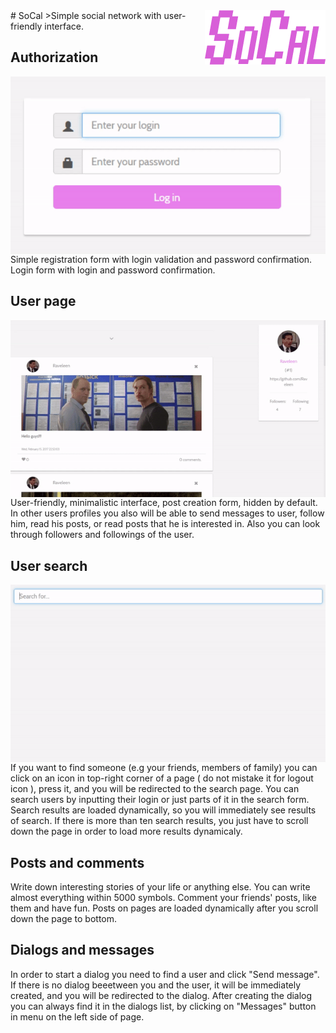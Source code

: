 <img src="https://github.com/Raveleen/SoCal/blob/master/Untitled-2.png" align="right" />
# SoCal
>Simple social network with user-friendly interface.

## Authorization
<img src="https://github.com/Raveleen/SoCal/blob/master/login-input.gif" align="right"/>
Simple registration form with login validation and password confirmation. Login form with login and password confirmation. 

## User page
<img src="https://github.com/Raveleen/SoCal/blob/master/followers-and-followings.gif" align="right"/>
User-friendly, minimalistic interface, post creation form, hidden by default. In other users profiles you also will be able to send messages to user, follow him, read his posts, or read posts that he is interested in. Also you can look through followers and followings of the user.

## User search
<img src="https://github.com/Raveleen/SoCal/blob/master/user-search.gif" align="right"/>
If you want to find someone (e.g your friends, members of family) you can click on an icon in top-right corner of a page ( do not mistake it for logout icon ), press it, and you will be redirected to the search page. You can search users by inputting their login or just parts of it in the search form. Search results are loaded dynamically, so you will immediately see results of search. If there is more than ten search results, you just have to scroll down the page in order to load more results dynamicaly.

## Posts and comments 
Write down interesting stories of your life or anything else. You can write almost everything within 5000 symbols. Comment your friends' posts, like them and have fun. Posts on pages are loaded dynamically after you scroll down the page to bottom.

## Dialogs and messages
In order to start a dialog you need to find a user and click "Send message". If there is no dialog beeetween you and the user, it will be immediately created, and you will be redirected to the dialog. After creating the dialog you can always find it in the dialogs list, by clicking on "Messages" button in menu on the left side of page.
